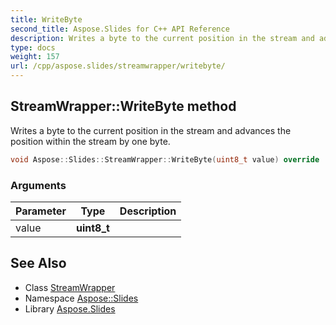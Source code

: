 ```yaml
---
title: WriteByte
second_title: Aspose.Slides for C++ API Reference
description: Writes a byte to the current position in the stream and advances the position within the stream by one byte.
type: docs
weight: 157
url: /cpp/aspose.slides/streamwrapper/writebyte/
---
```

## StreamWrapper::WriteByte method


Writes a byte to the current position in the stream and advances the position within the stream by one byte.

```cpp
void Aspose::Slides::StreamWrapper::WriteByte(uint8_t value) override
```


### Arguments

| Parameter | Type | Description |
| --- | --- | --- |
| value | **uint8_t** |  |

## See Also

* Class [StreamWrapper](../)
* Namespace [Aspose::Slides](../../)
* Library [Aspose.Slides](../../../)
